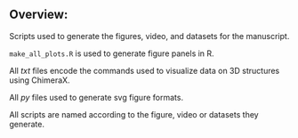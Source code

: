 ## Overview:

Scripts used to generate the figures, video, and datasets for the manuscript.

`make_all_plots.R` is used to generate figure panels in R.

All *txt* files encode the commands used to visualize data on 3D structures using ChimeraX.

All *py* files used to generate svg figure formats.

All scripts are named according to the figure, video or datasets they generate. 


